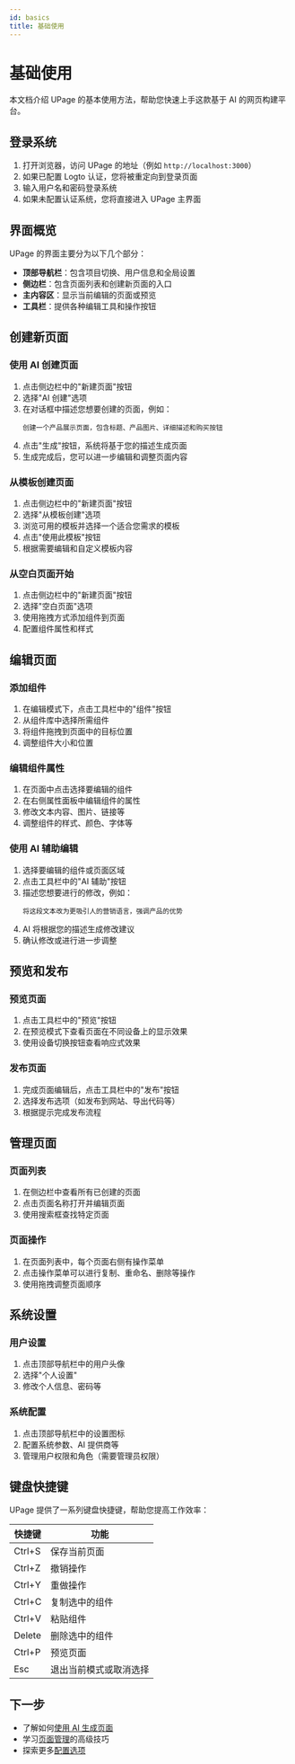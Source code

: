 ```yaml
---
id: basics
title: 基础使用
---
```


# 基础使用

本文档介绍 UPage 的基本使用方法，帮助您快速上手这款基于 AI 的网页构建平台。

## 登录系统

1. 打开浏览器，访问 UPage 的地址（例如 `http://localhost:3000`）
2. 如果已配置 Logto 认证，您将被重定向到登录页面
3. 输入用户名和密码登录系统
4. 如果未配置认证系统，您将直接进入 UPage 主界面

## 界面概览

UPage 的界面主要分为以下几个部分：

- **顶部导航栏**：包含项目切换、用户信息和全局设置
- **侧边栏**：包含页面列表和创建新页面的入口
- **主内容区**：显示当前编辑的页面或预览
- **工具栏**：提供各种编辑工具和操作按钮

## 创建新页面

### 使用 AI 创建页面

1. 点击侧边栏中的"新建页面"按钮
2. 选择"AI 创建"选项
3. 在对话框中描述您想要创建的页面，例如：
   ```
   创建一个产品展示页面，包含标题、产品图片、详细描述和购买按钮
   ```
4. 点击"生成"按钮，系统将基于您的描述生成页面
5. 生成完成后，您可以进一步编辑和调整页面内容

### 从模板创建页面

1. 点击侧边栏中的"新建页面"按钮
2. 选择"从模板创建"选项
3. 浏览可用的模板并选择一个适合您需求的模板
4. 点击"使用此模板"按钮
5. 根据需要编辑和自定义模板内容

### 从空白页面开始

1. 点击侧边栏中的"新建页面"按钮
2. 选择"空白页面"选项
3. 使用拖拽方式添加组件到页面
4. 配置组件属性和样式

## 编辑页面

### 添加组件

1. 在编辑模式下，点击工具栏中的"组件"按钮
2. 从组件库中选择所需组件
3. 将组件拖拽到页面中的目标位置
4. 调整组件大小和位置

### 编辑组件属性

1. 在页面中点击选择要编辑的组件
2. 在右侧属性面板中编辑组件的属性
3. 修改文本内容、图片、链接等
4. 调整组件的样式、颜色、字体等

### 使用 AI 辅助编辑

1. 选择要编辑的组件或页面区域
2. 点击工具栏中的"AI 辅助"按钮
3. 描述您想要进行的修改，例如：
   ```
   将这段文本改为更吸引人的营销语言，强调产品的优势
   ```
4. AI 将根据您的描述生成修改建议
5. 确认修改或进行进一步调整

## 预览和发布

### 预览页面

1. 点击工具栏中的"预览"按钮
2. 在预览模式下查看页面在不同设备上的显示效果
3. 使用设备切换按钮查看响应式效果

### 发布页面

1. 完成页面编辑后，点击工具栏中的"发布"按钮
2. 选择发布选项（如发布到网站、导出代码等）
3. 根据提示完成发布流程

## 管理页面

### 页面列表

1. 在侧边栏中查看所有已创建的页面
2. 点击页面名称打开并编辑页面
3. 使用搜索框查找特定页面

### 页面操作

1. 在页面列表中，每个页面右侧有操作菜单
2. 点击操作菜单可以进行复制、重命名、删除等操作
3. 使用拖拽调整页面顺序

## 系统设置

### 用户设置

1. 点击顶部导航栏中的用户头像
2. 选择"个人设置"
3. 修改个人信息、密码等

### 系统配置

1. 点击顶部导航栏中的设置图标
2. 配置系统参数、AI 提供商等
3. 管理用户权限和角色（需要管理员权限）

## 键盘快捷键

UPage 提供了一系列键盘快捷键，帮助您提高工作效率：

| 快捷键 | 功能 |
| --- | --- |
| Ctrl+S | 保存当前页面 |
| Ctrl+Z | 撤销操作 |
| Ctrl+Y | 重做操作 |
| Ctrl+C | 复制选中的组件 |
| Ctrl+V | 粘贴组件 |
| Delete | 删除选中的组件 |
| Ctrl+P | 预览页面 |
| Esc | 退出当前模式或取消选择 |

## 下一步

- 了解如何[使用 AI 生成页面](ai-page-generation)
- 学习[页面管理](page-management)的高级技巧
- 探索更多[配置选项](../configuration)
